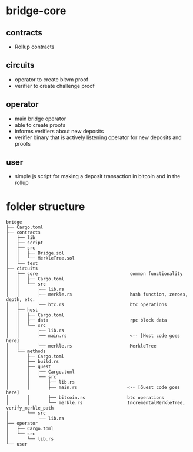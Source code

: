 # bridge-core

## contracts

- Rollup contracts

## circuits

- operator to create bitvm proof
- verifier to create challenge proof

## operator

- main bridge operator
- able to create proofs
- informs verifiers about new deposits
- verifier binary that is actively listening operator for new deposits and proofs

## user

- simple js script for making a deposit transaction in bitcoin and in the rollup

# folder structure

```text
bridge
├── Cargo.toml
├── contracts
│   ├── lib
│   ├── script
│   ├── src
│   │   ├── Bridge.sol
│   │   └── MerkleTree.sol
│   └── test
├── circuits
│   ├── core                                   common functionality
│   │   ├── Cargo.toml
│   │   └── src
│   │       ├── lib.rs
│   │       ├── merkle.rs                      hash function, zeroes, depth, etc.
│   │       └── btc.rs                         btc operations
│   ├── host
│   │   ├── Cargo.toml
│   │   ├── data                               rpc block data
│   │   └── src
│   │       ├── lib.rs
│   │       ├── main.rs                        <-- [Host code goes here]
│   │       └── merkle.rs                      MerkleTree
│   └── methods
│       ├── Cargo.toml
│       ├── build.rs
│       ├── guest
│       │   ├── Cargo.toml
│       │   └── src
│       │       ├── lib.rs
│       │       ├── main.rs                   <-- [Guest code goes here]
│       │       ├── bitcoin.rs                btc operations
│       │       └── merkle.rs                 IncrementalMerkleTree, verify_merkle_path
│       └── src
│           └── lib.rs
├── operator
│   ├── Cargo.toml
│   └── src
│       └── lib.rs
└── user
```
